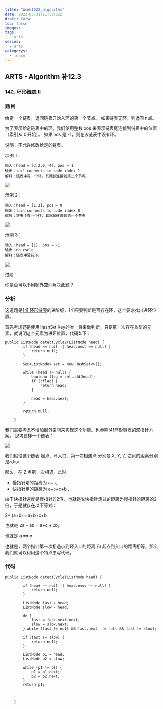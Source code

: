 ```yaml
---
title: "Week1022_algorithm"
date: 2023-03-31T11:58:52Z
draft: false 
toc: false
images:
tags:
  - arts 
series:
  - arts 
categorys:
  - learn 
---
```


## ARTS - Algorithm 补12.3
### [142. 环形链表 II](https://leetcode-cn.com/problems/linked-list-cycle-ii/)

### 题目
给定一个链表，返回链表开始入环的第一个节点。 如果链表无环，则返回 null。

为了表示给定链表中的环，我们使用整数 pos 来表示链表尾连接到链表中的位置（索引从 0 开始）。 如果 pos 是 -1，则在该链表中没有环。

说明：不允许修改给定的链表。

 

示例 1：

```
输入：head = [3,2,0,-4], pos = 1
输出：tail connects to node index 1
解释：链表中有一个环，其尾部连接到第二个节点。
```
![](https://assets.leetcode-cn.com/aliyun-lc-upload/uploads/2018/12/07/circularlinkedlist.png)

示例 2：

```
输入：head = [1,2], pos = 0
输出：tail connects to node index 0
解释：链表中有一个环，其尾部连接到第一个节点
```
![](https://assets.leetcode-cn.com/aliyun-lc-upload/uploads/2018/12/07/circularlinkedlist_test2.png)

示例 3：

```
输入：head = [1], pos = -1
输出：no cycle
解释：链表中没有环。
```
![](https://assets.leetcode-cn.com/aliyun-lc-upload/uploads/2018/12/07/circularlinkedlist_test3.png)

进阶：

你是否可以不用额外空间解决此题？

### 分析
这道题是[141.环形链表](https://leetcode-cn.com/problems/linked-list-cycle/)的进阶版，141只要判断是否存在环，这个要求找出进环位置。

首先考虑还是使用HashSet Key的唯一性来做判断，只要第一次存在重复的元素，就说明这个元素为进环位置，代码如下：

```
public ListNode detectCycle2(ListNode head) {
        if (head == null || head.next == null) {
            return null;
        }

        Set<ListNode> set = new HashSet<>();

        while (head != null) {
            boolean flag = set.add(head);
            if (!flag) {
                return head;
            }

            head = head.next;
        }

        return null;

    }
```

我们需要考虑不增加额外空间来实现这个功能。也参照141环形链表的双指针方案。
思考这样一个链表：

![](https://img-blog.csdn.net/20151009091556303)


我们假设这个链表 起点、环入口、第一次相遇点 分别是 X, Y, Z, 之间的距离分别是a,b,c

那么，在 Z 点第一次相遇，此时 

* 慢指针走的距离为 a+b, 
* 快指针走的距离为  a+b+c+b ,

由于快指针速度是慢指针的2倍，也就是说快指针走过的距离为慢指针的距离的2倍，于是就存在以下等式：

2* (a+b) = a+b+c+b 

也就是
2a + ab = a+c + 2b,

也就是 
**a == c**
 
也就是，两个指针第一次相遇点到环入口的距离 和 起点到入口的距离相等，那么我们就可以利用这个特点来写代码。

### 代码

```
public ListNode detectCycle(ListNode head) {

        if (head == null || head.next == null) {
            return null;
        }

        ListNode fast = head;
        ListNode slow = head;

        do {
            fast = fast.next.next;
            slow = slow.next;
        } while (fast != null && fast.next  != null && fast != slow);

        if (fast != slow) {
            return null;
        }

        ListNode p1 = head;
        ListNode p2 = slow;

        while (p1 != p2) {
            p1 = p1.next;
            p2 = p2.next;
        }
        return p1;



    }

```